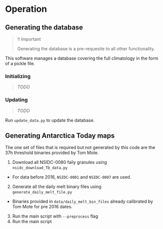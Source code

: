 # Operation

## Generating the database

> ‼️ Important
>
> Generating the database is a pre-requesite to all other functionality.

This software manages a database covering the full climatology in the form of a pickle
file.


### Initializing

> _TODO_


### Updating

> _TODO_

Run `update_data.py` to update the database.


## Generating Antarctica Today maps

The one set of files that is required but not generated by this code are the 37h
threshold binaries provided by Tom Mote.

1. Download all NSIDC-0080 faily granules using `nsidc_download_Tb_data.py`
  * For data before 2016, `NSIDC-0001` and `NSIDC-0007` are used.
2. Generate all the daily melt binary files using `generate_daily_melt_file.py`
  * Binaries provided in `data/daily_melt_bin_files` already calibrated by Tom Mote for
    pre 2016 dates.
3. Run the main script with `--preprocess` flag
4. Run the main script
